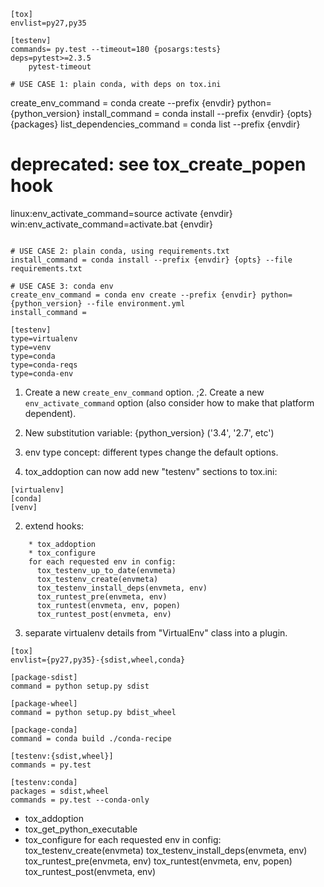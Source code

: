 ```
[tox]
envlist=py27,py35

[testenv]
commands= py.test --timeout=180 {posargs:tests}
deps=pytest>=2.3.5
    pytest-timeout

# USE CASE 1: plain conda, with deps on tox.ini
```
create_env_command = conda create --prefix {envdir} python={python_version}
install_command = conda install --prefix {envdir} {opts} {packages}
list_dependencies_command = conda list --prefix {envdir}

# deprecated: see tox_create_popen hook
linux:env_activate_command=source activate {envdir}
win:env_activate_command=activate.bat {envdir}
```

# USE CASE 2: plain conda, using requirements.txt
install_command = conda install --prefix {envdir} {opts} --file requirements.txt

# USE CASE 3: conda env
create_env_command = conda env create --prefix {envdir} python={python_version} --file environment.yml
install_command =

[testenv]
type=virtualenv
type=venv
type=conda
type=conda-reqs
type=conda-env
```

1. Create a new ``create_env_command`` option.
;2. Create a new ``env_activate_command`` option (also consider how to make that platform dependent).
2. New substitution variable: {python_version} ('3.4', '2.7', etc')
3. env type concept: different types change the default options.

1. tox_addoption can now add new "testenv" sections to tox.ini:
```
[virtualenv]
[conda]
[venv]
```
2. extend hooks:
```
    * tox_addoption
    * tox_configure
    for each requested env in config:
      tox_testenv_up_to_date(envmeta)
      tox_testenv_create(envmeta)
      tox_testenv_install_deps(envmeta, env)
      tox_runtest_pre(envmeta, env)
      tox_runtest(envmeta, env, popen)
      tox_runtest_post(envmeta, env)
```

3. separate virtualenv details from "VirtualEnv" class into a plugin.

```
[tox]
envlist={py27,py35}-{sdist,wheel,conda}

[package-sdist]
command = python setup.py sdist

[package-wheel]
command = python setup.py bdist_wheel

[package-conda]
command = conda build ./conda-recipe

[testenv:{sdist,wheel}]
commands = py.test

[testenv:conda]
packages = sdist,wheel
commands = py.test --conda-only
```

* tox_addoption
* tox_get_python_executable
* tox_configure
for each requested env in config:
  tox_testenv_create(envmeta)
  tox_testenv_install_deps(envmeta, env)
  tox_runtest_pre(envmeta, env)
  tox_runtest(envmeta, env, popen)
  tox_runtest_post(envmeta, env)
